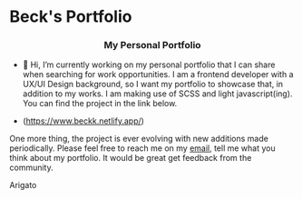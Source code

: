 # Beck's Portfolio
<h3 align="center">My Personal Portfolio</h3>

- 🔭 Hi, I’m currently working on my personal portfolio that I can share when searching for work opportunities. I am a frontend developer with a UX/UI Design background, so I want my portfolio to showcase that, in addition to my works. I am making use of SCSS and light javascript(ing). You can find the project in the link below.

- (https://www.beckk.netlify.app/)

One more thing, the project is ever evolving with new additions made periodically. Please feel free to reach me on my  <a href="mailto:drkannobeck@gmail.com?subject=Let's Talk" target="_blank" rel="noopener noreferrer">email</a>, tell me what you think about my portfolio. It would be great get feedback from the community.

Arigato
